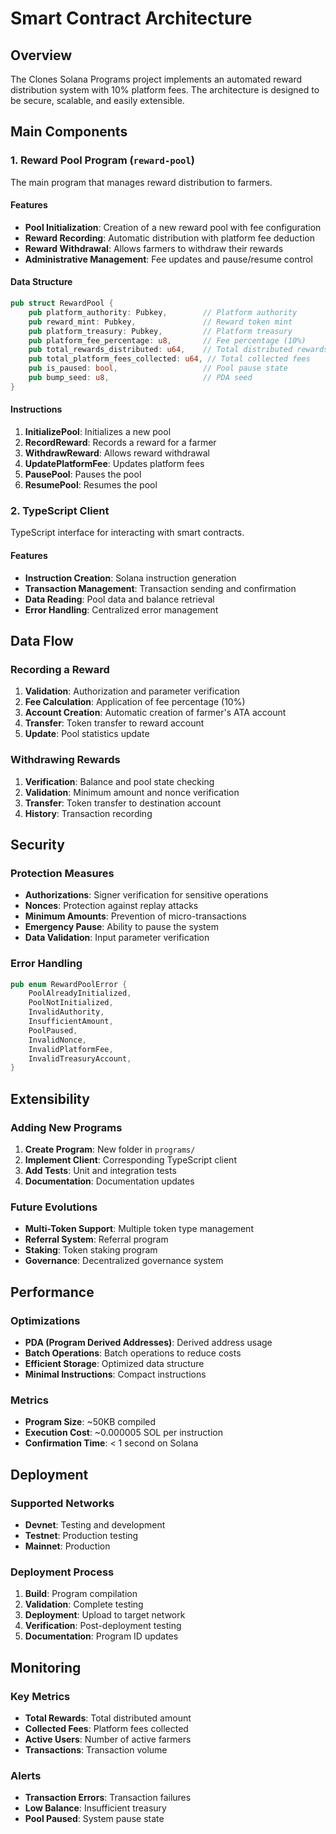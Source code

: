 # Smart Contract Architecture

## Overview

The Clones Solana Programs project implements an automated reward distribution system with 10% platform fees. The architecture is designed to be secure, scalable, and easily extensible.

## Main Components

### 1. Reward Pool Program (`reward-pool`)

The main program that manages reward distribution to farmers.

#### Features

- **Pool Initialization**: Creation of a new reward pool with fee configuration
- **Reward Recording**: Automatic distribution with platform fee deduction
- **Reward Withdrawal**: Allows farmers to withdraw their rewards
- **Administrative Management**: Fee updates and pause/resume control

#### Data Structure

```rust
pub struct RewardPool {
    pub platform_authority: Pubkey,        // Platform authority
    pub reward_mint: Pubkey,               // Reward token mint
    pub platform_treasury: Pubkey,         // Platform treasury
    pub platform_fee_percentage: u8,       // Fee percentage (10%)
    pub total_rewards_distributed: u64,    // Total distributed rewards
    pub total_platform_fees_collected: u64, // Total collected fees
    pub is_paused: bool,                   // Pool pause state
    pub bump_seed: u8,                     // PDA seed
}
```

#### Instructions

1. **InitializePool**: Initializes a new pool
2. **RecordReward**: Records a reward for a farmer
3. **WithdrawReward**: Allows reward withdrawal
4. **UpdatePlatformFee**: Updates platform fees
5. **PausePool**: Pauses the pool
6. **ResumePool**: Resumes the pool

### 2. TypeScript Client

TypeScript interface for interacting with smart contracts.

#### Features

- **Instruction Creation**: Solana instruction generation
- **Transaction Management**: Transaction sending and confirmation
- **Data Reading**: Pool data and balance retrieval
- **Error Handling**: Centralized error management

## Data Flow

### Recording a Reward

1. **Validation**: Authorization and parameter verification
2. **Fee Calculation**: Application of fee percentage (10%)
3. **Account Creation**: Automatic creation of farmer's ATA account
4. **Transfer**: Token transfer to reward account
5. **Update**: Pool statistics update

### Withdrawing Rewards

1. **Verification**: Balance and pool state checking
2. **Validation**: Minimum amount and nonce verification
3. **Transfer**: Token transfer to destination account
4. **History**: Transaction recording

## Security

### Protection Measures

- **Authorizations**: Signer verification for sensitive operations
- **Nonces**: Protection against replay attacks
- **Minimum Amounts**: Prevention of micro-transactions
- **Emergency Pause**: Ability to pause the system
- **Data Validation**: Input parameter verification

### Error Handling

```rust
pub enum RewardPoolError {
    PoolAlreadyInitialized,
    PoolNotInitialized,
    InvalidAuthority,
    InsufficientAmount,
    PoolPaused,
    InvalidNonce,
    InvalidPlatformFee,
    InvalidTreasuryAccount,
}
```

## Extensibility

### Adding New Programs

1. **Create Program**: New folder in `programs/`
2. **Implement Client**: Corresponding TypeScript client
3. **Add Tests**: Unit and integration tests
4. **Documentation**: Documentation updates

### Future Evolutions

- **Multi-Token Support**: Multiple token type management
- **Referral System**: Referral program
- **Staking**: Token staking program
- **Governance**: Decentralized governance system

## Performance

### Optimizations

- **PDA (Program Derived Addresses)**: Derived address usage
- **Batch Operations**: Batch operations to reduce costs
- **Efficient Storage**: Optimized data structure
- **Minimal Instructions**: Compact instructions

### Metrics

- **Program Size**: ~50KB compiled
- **Execution Cost**: ~0.000005 SOL per instruction
- **Confirmation Time**: < 1 second on Solana

## Deployment

### Supported Networks

- **Devnet**: Testing and development
- **Testnet**: Production testing
- **Mainnet**: Production

### Deployment Process

1. **Build**: Program compilation
2. **Validation**: Complete testing
3. **Deployment**: Upload to target network
4. **Verification**: Post-deployment testing
5. **Documentation**: Program ID updates

## Monitoring

### Key Metrics

- **Total Rewards**: Total distributed amount
- **Collected Fees**: Platform fees collected
- **Active Users**: Number of active farmers
- **Transactions**: Transaction volume

### Alerts

- **Transaction Errors**: Transaction failures
- **Low Balance**: Insufficient treasury
- **Pool Paused**: System pause state
